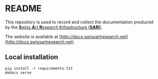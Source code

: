 #  README

 This repository is used to record and collect the documentation produced by the [**S**wiss **A**rt **R**esearch **I**nfrastructure (**SARI**)](https://swissartresearch.net).

The website is available at [http://docs.swissartresearch.net](http://docs.swissartresearch.net).

## Local installation

```
pip install -r requirements.txt
mkdocs serve
```